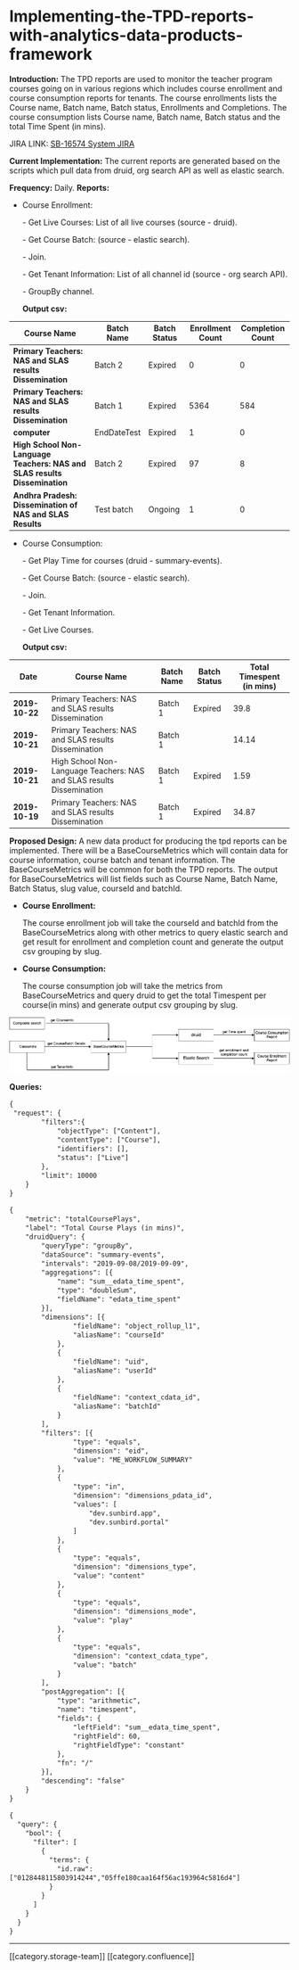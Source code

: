 # Implementing-the-TPD-reports-with-analytics-data-products-framework

**Introduction:** The TPD reports are used to monitor the teacher program courses going on in various regions which includes course enrollment and course consumption reports for tenants. The course enrollments lists the Course name, Batch name, Batch status, Enrollments and Completions. The course consumption lists Course name, Batch name, Batch status and the total Time Spent (in mins).

JIRA LINK: [SB-16574 System JIRA](https://browse/SB-16574)

**Current Implementation:** The current reports are generated based on the scripts which pull data from druid, org search API as well as elastic search.

**Frequency:** Daily. **Reports:**

*   Course Enrollment:

    &#x20;    \- Get Live Courses: List of all live courses (source - druid).

    &#x20;    \- Get Course Batch: (source - elastic search).

    &#x20;    \- Join.

    &#x20;    \- Get Tenant Information: List of all channel id (source - org search API).

    &#x20;    \- GroupBy channel.

    **Output csv:**

| **Course Name**                                                           | Batch Name  | Batch Status | Enrollment Count | Completion Count |
| ------------------------------------------------------------------------- | ----------- | ------------ | ---------------- | ---------------- |
| **Primary Teachers: NAS and SLAS results Dissemination**                  | Batch 2     | Expired      | 0                | 0                |
| **Primary Teachers: NAS and SLAS results Dissemination**                  | Batch 1     | Expired      | 5364             | 584              |
| **computer**                                                              | EndDateTest | Expired      | 1                | 0                |
| **High School Non-Language Teachers: NAS and SLAS results Dissemination** | Batch 2     | Expired      | 97               | 8                |
| **Andhra Pradesh: Dissemination of NAS and SLAS Results**                 | Test batch  | Ongoing      | 1                | 0                |

*   Course Consumption:

    &#x20;    \- Get Play Time for courses (druid - summary-events).

    &#x20;    \- Get Course Batch: (source - elastic search).

    &#x20;    \- Join.

    &#x20;    \- Get Tenant Information.

    &#x20;    \- Get Live Courses.

    **Output csv:**

| **Date**       | **Course Name**                                                       | **Batch Name** | **Batch Status** | **Total Timespent (in mins)** |
| -------------- | --------------------------------------------------------------------- | -------------- | ---------------- | ----------------------------- |
| **2019-10-22** | Primary Teachers: NAS and SLAS results Dissemination                  | Batch 1        | Expired          | 39.8                          |
| **2019-10-21** | Primary Teachers: NAS and SLAS results Dissemination                  | Batch 1        |                  | 14.14                         |
| **2019-10-21** | High School Non-Language Teachers: NAS and SLAS results Dissemination | Batch 1        | Expired          | 1.59                          |
| **2019-10-19** | Primary Teachers: NAS and SLAS results Dissemination                  | Batch 1        | Expired          | 34.87                         |

**Proposed Design:** A new data product for producing the tpd reports can be implemented. There will be a BaseCourseMetrics which will contain data for course information, course batch and tenant information. The BaseCourseMetrics will be common for both the TPD reports. The output for BaseCourseMetrics will list fields such as Course Name, Batch Name, Batch Status, slug value, courseId and batchId.

*   **Course Enrollment:**

    The course enrollment job will take the courseId and batchId from the BaseCourseMetrics along with other metrics to query elastic search and get result for enrollment and completion count and generate the output csv grouping by slug.
*   **Course Consumption:**

    The course consumption job will take the metrics from BaseCourseMetrics and query druid to get the total Timespent per course(in mins) and generate output csv grouping by slug.

![](../../../../.gitbook/assets/updated-TPD-design.png)

**Queries:**

```
{
 "request": {
        "filters":{
            "objectType": ["Content"],
            "contentType": ["Course"],
            "identifiers": [],
            "status": ["Live"]
        },
        "limit": 10000
    }
}
```

```
{
	"metric": "totalCoursePlays",
	"label": "Total Course Plays (in mins)",
	"druidQuery": {
		"queryType": "groupBy",
		"dataSource": "summary-events",
		"intervals": "2019-09-08/2019-09-09",
		"aggregations": [{
			"name": "sum__edata_time_spent",
			"type": "doubleSum",
			"fieldName": "edata_time_spent"
		}],
		"dimensions": [{
				"fieldName": "object_rollup_l1",
				"aliasName": "courseId"
			},
			{
				"fieldName": "uid",
				"aliasName": "userId"
			},
			{
				"fieldName": "context_cdata_id",
				"aliasName": "batchId"
			}
		],
		"filters": [{
				"type": "equals",
				"dimension": "eid",
				"value": "ME_WORKFLOW_SUMMARY"
			},
			{
				"type": "in",
				"dimension": "dimensions_pdata_id",
				"values": [
					"dev.sunbird.app",
					"dev.sunbird.portal"
				]
			},
			{
				"type": "equals",
				"dimension": "dimensions_type",
				"value": "content"
			},
			{
				"type": "equals",
				"dimension": "dimensions_mode",
				"value": "play"
			},
			{
				"type": "equals",
				"dimension": "context_cdata_type",
				"value": "batch"
			}
		],
		"postAggregation": [{
			"type": "arithmetic",
			"name": "timespent",
			"fields": {
				"leftField": "sum__edata_time_spent",
				"rightField": 60,
				"rightFieldType": "constant"
			},
			"fn": "/"
		}],
		"descending": "false"
	}
}
```

```
{
  "query": {
    "bool": {
      "filter": [
        {
          "terms": {
            "id.raw": ["0128448115803914244","05ffe180caa164f56ac193964c5816d4"]
          }
        }
      ]
    }
  }
}
```

***

\[\[category.storage-team]] \[\[category.confluence]]
